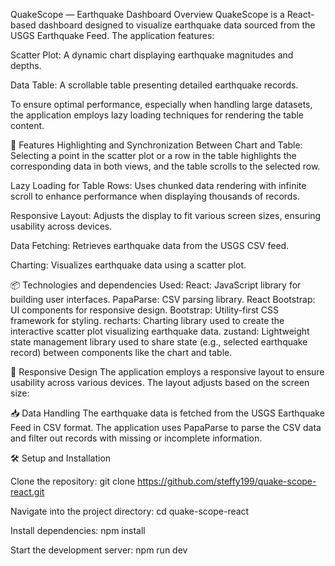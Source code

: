 QuakeScope — Earthquake Dashboard
Overview
QuakeScope is a React-based dashboard designed to visualize earthquake data sourced from the USGS Earthquake Feed. The application features:

Scatter Plot: A dynamic chart displaying earthquake magnitudes and depths.

Data Table: A scrollable table presenting detailed earthquake records.

To ensure optimal performance, especially when handling large datasets, the application employs lazy loading techniques for rendering the table content.

🚀 Features
Highlighting and Synchronization Between Chart and Table:  Selecting a point in the scatter plot or a row in the table highlights the corresponding data in both views, and the table scrolls to the selected row.

Lazy Loading for Table Rows: Uses chunked data rendering with infinite scroll to enhance performance when displaying thousands of records.

Responsive Layout: Adjusts the display to fit various screen sizes, ensuring usability across devices.

Data Fetching: Retrieves earthquake data from the USGS CSV feed.

Charting: Visualizes earthquake data using a scatter plot.

📦 Technologies and dependencies Used:
React: JavaScript library for building user interfaces.
PapaParse: CSV parsing library.
React Bootstrap: UI components for responsive design.
Bootstrap: Utility-first CSS framework for styling.
recharts: Charting library used to create the interactive scatter plot visualizing earthquake data.
zustand: Lightweight state management library used to share state (e.g., selected earthquake record) between components like the chart and table.

📱 Responsive Design
The application employs a responsive layout to ensure usability across various devices. The layout adjusts based on the screen size:

📥 Data Handling
The earthquake data is fetched from the USGS Earthquake Feed in CSV format. The application uses PapaParse to parse the CSV data and filter out records with missing or incomplete information.


🛠️ Setup and Installation

Clone the repository:
git clone https://github.com/steffy199/quake-scope-react.git

Navigate into the project directory:
cd quake-scope-react

Install dependencies:
npm install

Start the development server:
npm run dev